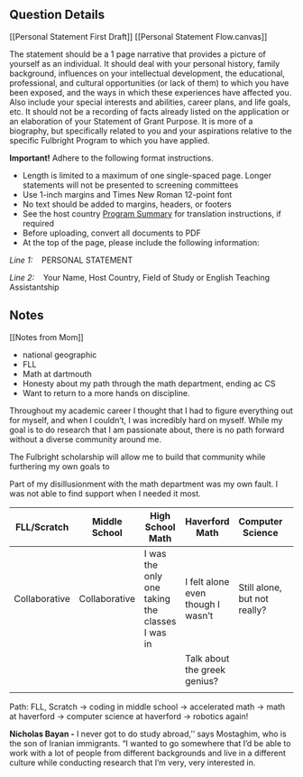 ## Question Details

[[Personal Statement First Draft]]
[[Personal Statement Flow.canvas]]

The statement should be a 1 page narrative that provides a picture of yourself as an individual․ It should deal with your personal history, family background, influences on your intellectual development, the educational, professional, and cultural opportunities (or lack of them) to which you have been exposed, and the ways in which these experiences have affected you․ Also include your special interests and abilities, career plans, and life goals, etc․ It should not be a recording of facts already listed on the application or an elaboration of your Statement of Grant Purpose․ It is more of a biography, but specifically related to you and your aspirations relative to the specific Fulbright Program to which you have applied․

**Important!** Adhere to the following format instructions.

- Length is limited to a maximum of one single-spaced page․ Longer statements will not be presented to screening committees
- Use 1-inch margins and Times New Roman 12-point font
- No text should be added to margins, headers, or footers
- See the host country [Program Summary](https://us.fulbrightonline.org/countries/regions) for translation instructions, if required
- Before uploading, convert all documents to PDF
- At the top of the page, please include the following information:

*Line 1:*    PERSONAL STATEMENT

*Line 2:*    Your Name, Host Country, Field of Study or English Teaching Assistantship

## Notes

[[Notes from Mom]]
- national geographic
- FLL
- Math at dartmouth
- Honesty about my path through the math department, ending ac CS
- Want to return to a more hands on discipline.

Throughout my academic career I thought that I had to figure everything out for myself, and when I couldn’t, I was incredibly hard on myself. While my goal is to do research that I am passionate about, there is no path forward without a diverse community around me.

The Fulbright scholarship will allow me to build that community while furthering my own goals to 

Part of my disillusionment with the math department was my own fault. I was not able to find support when I needed it most. 

| FLL/Scratch | Middle School | High School Math | Haverford Math | Computer Science |  |
| --- | --- | --- | --- | --- | --- |
| Collaborative | Collaborative | I was the only one taking the classes I was in | I felt alone even though I wasn’t  | Still alone, but not really? |  |
|  |  |  | Talk about the greek genius? |  |  |
|  |  |  |  |  |  |

Path: FLL, Scratch → coding in middle school → accelerated math → math at haverford → computer science at haverford → robotics again!

****Nicholas Bayan -**** I never got to do study abroad,’’ says Mostaghim, who is the son of Iranian immigrants. “I wanted to go somewhere that I’d be able to work with a lot of people from different backgrounds and live in a different culture while conducting research that I’m very, very interested in.